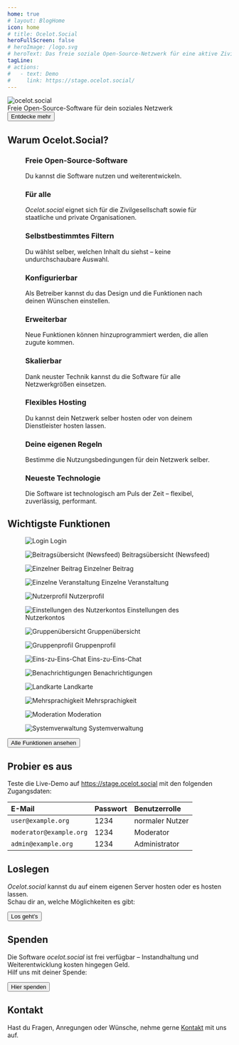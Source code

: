 ```yaml
---
home: true
# layout: BlogHome
icon: home
# title: Ocelot.Social
heroFullScreen: false
# heroImage: /logo.svg
# heroText: Das freie soziale Open-Source-Netzwerk für eine aktive Zivilgesellschaft.
tagLine: 
# actions:
#   - text: Demo
#     link: https://stage.ocelot.social/
---
```


<!-- markdownlint-disable no-inline-html first-line-heading -->
<div class="hero-container">
  <div class="hero-container-inner">
    <div class="hero-container-content">
      <img id="logo" src="/logo.svg" alt="ocelot.social" />
      <div id="slogan-container">
        <span id="slogan-1" class="slogan">Freie Open-Source-Software</span>
        <span id="slogan-2" class="slogan">für dein soziales Netzwerk</span>
      </div>
      <a href="#benefits">
        <Button class="hero-button">
          Entdecke mehr
        </Button>
      </a>
    </div>
  </div>
</div>

<h2 id="benefits" class="large-header">Warum Ocelot.Social?</h2>

<div class="benefits-grid center">
  <figure>
    <HopeIcon icon="fa-solid fa-face-smile" />
    <figcapture>
      <h3>Freie Open-Source-Software</h3>
      Du kannst die Software nutzen und weiterentwickeln.
    </figcapture>
  </figure>
  <figure>
    <HopeIcon icon="fa-solid fa-people-group" />
    <figcapture>
      <h3>Für alle</h3>
      <i>Ocelot.social</i> eignet sich für die Zivilgesellschaft sowie für staatliche und private Organisationen.
    </figcapture>
  </figure>
  <figure>
    <HopeIcon icon="fa-solid fa-filter" />
    <figcapture>
      <h3>Selbstbestimmtes Filtern</h3>
      Du wählst selber, welchen Inhalt du siehst – keine undurchschaubare Auswahl.
    </figcapture>
  </figure>
  <figure>
    <HopeIcon icon="fa-solid fa-gears" />
    <figcapture>
      <h3>Konfigurierbar</h3>
      Als Betreiber kannst du das Design und die Funktionen nach deinen Wünschen einstellen.
    </figcapture>
  </figure>
  <figure>
    <HopeIcon icon="fa-solid fa-code" />
    <figcapture>
      <h3>Erweiterbar</h3>
      Neue Funktionen können hinzuprogrammiert werden, die allen zugute kommen.
    </figcapture>
  </figure>
  <figure>
    <HopeIcon icon="fa-solid fa-up-right-and-down-left-from-center" />
    <figcapture>
      <h3>Skalierbar</h3>
      Dank neuster Technik kannst du die Software für alle Netzwerkgrößen einsetzen.
    </figcapture>
  </figure>
  <figure>
    <HopeIcon icon="home" />
    <figcapture>
      <h3>Flexibles Hosting</h3>
      Du kannst dein Netzwerk selber hosten oder von deinem Dienstleister hosten lassen.
    </figcapture>
  </figure>
  <figure>
    <HopeIcon icon="fa-solid fa-scale-balanced" />
    <figcapture>
      <h3>Deine eigenen Regeln</h3>
      Bestimme die Nutzungsbedingungen für dein Netzwerk selber.
    </figcapture>
  </figure>
  <figure>
    <HopeIcon icon="fa-solid fa-shuttle-space" />
    <figcapture>
      <h3>Neueste Technologie</h3>
      Die Software ist technologisch am Puls der Zeit – flexibel, zuverlässig, performant.
    </figcapture>
  </figure>
</div>

<h2 id="feature-headline" class="large-header">Wichtigste Funktionen</h2>

<div class="image-grid center">
  <figure>
    <img src="./assets/login.png" alt="Login" />
    <figcapture>
      Login
    </figcapture>
  </figure>
  <figure>
    <img src="./assets/newsfeed.png" alt="Beitragsübersicht (Newsfeed)" />
    <figcapture>
      Beitragsübersicht (Newsfeed)
    </figcapture>
  </figure>
  <figure>
    <img src="./assets/single-post.png" alt="Einzelner Beitrag" />
    <figcapture>
      Einzelner Beitrag
    </figcapture>
  </figure>
  <figure>
    <img src="./assets/single-event.png" alt="Einzelne Veranstaltung" />
    <figcapture>
      Einzelne Veranstaltung
    </figcapture>
  </figure>
  <figure>
    <img src="./assets/user-profile.png" alt="Nutzerprofil" />
    <figcapture>
      Nutzerprofil
    </figcapture>
  </figure>
  <figure>
    <img src="./assets/user-settings.png" alt="Einstellungen des Nutzerkontos" />
    <figcapture>
      Einstellungen des Nutzerkontos
    </figcapture>
  </figure>
  <figure>
    <img src="./assets/group-list.png" alt="Gruppenübersicht" />
    <figcapture>
      Gruppenübersicht
    </figcapture>
  </figure>
  <figure>
    <img src="./assets/group-profile.png" alt="Gruppenprofil" />
    <figcapture>
      Gruppenprofil
    </figcapture>
  </figure>
  <figure>
    <img src="./assets/1-to-1-chat.png" alt="Eins-zu-Eins-Chat" />
    <figcapture>
      Eins-zu-Eins-Chat
    </figcapture>
  </figure>
  <figure>
    <img src="./assets/notifications.png" alt="Benachrichtigungen" />
    <figcapture>
      Benachrichtigungen
    </figcapture>
  </figure>
  <figure>
    <img src="./assets/map.png" alt="Landkarte" />
    <figcapture>
      Landkarte
    </figcapture>
  </figure>
  <figure>
    <img src="./assets/language-selection.png" alt="Mehrsprachigkeit" />
    <figcapture>
      Mehrsprachigkeit
    </figcapture>
  </figure>
  <figure>
    <img src="./assets/moderation.png" alt="Moderation" />
    <figcapture>
      Moderation
    </figcapture>
  </figure>
  <figure>
    <img src="./assets/system-administration.png" alt="Systemverwaltung" />
    <figcapture>
      Systemverwaltung
    </figcapture>
  </figure>
</div>

<div class="all-features">
  <a id="hero-button" href="/de/features/">
    <Button>
      Alle Funktionen ansehen
    </Button>
  </a>
</div>

<!-- <h2 id="why-foss" class="large-header">Warum freie Open-Source-Software?</h2>

<div class="benefits-grid center">
  <figure>
    <HopeIcon icon="fa-solid" />
    <figcapture>
      <h3>Frei verfügbar</h3>
      Freie Software ist für jeden Menschen jederzeit zugänglich. Dass Lizenzen ablaufen, gibt es nicht.
    </figcapture>
  </figure>
  <figure>
    <HopeIcon icon="fa-solid" />
    <figcapture>
      <h3>Transparent</h3>
      Bei freier Software ist der Quellcode einsehbar. Jeder Mensch hat so die Möglichkeit nachzusehen, was im Hintergrund eines Programmes passiert.
    </figcapture>
  </figure>
  <figure>
    <HopeIcon icon="fa-solid" />
    <figcapture>
      <h3>Kopierbar</h3>
      Ich kann jederzeit mit allen meinen Kolleginnen und Kollegen zusammenarbeiten. Alle können es jederzeit verwenden, ohne Einschränkungen.
    </figcapture>
  </figure>
  <figure>
    <HopeIcon icon="fa-solid" />
    <figcapture>
      <h3>Veränderbar</h3>
      Jede Person kann etwas zu ihrem Lieblingsprogramm beitragen, jederzeit. Ich kann das Programm so verwenden, wie ich es am liebsten will.
    </figcapture>
  </figure>
</div> -->

<h2 class="large-header">Probier es aus</h2>

<!--
| E-Mail                  | Passwort | Benutzerrolle   |
| :---                    | :---     | :---            |
| `user@example.org`      | 1234     | normaler Nutzer |
| `moderator@example.org` | 1234     | Moderator       |
| `admin@example.org`     | 1234     | Administrator   |
-->

<div class="center">
  <p>
    Teste die Live-Demo auf
    <a href="https://stage.ocelot.social" target="_blank">https://stage.ocelot.social</a>
    mit den folgenden Zugangsdaten:
  </p>

  <table><thead><tr><th style="text-align:left;">E-Mail</th><th style="text-align:left;">Passwort</th><th style="text-align:left;">Benutzerrolle</th></tr></thead><tbody><tr><td style="text-align:left;"><code>user@example.org</code></td><td style="text-align:left;">1234</td><td style="text-align:left;">normaler Nutzer</td></tr><tr><td style="text-align:left;"><code>moderator@example.org</code></td><td style="text-align:left;">1234</td><td style="text-align:left;">Moderator</td></tr><tr><td style="text-align:left;"><code>admin@example.org</code></td><td style="text-align:left;">1234</td><td style="text-align:left;">Administrator</td></tr></tbody></table>
</div>

<h2 class="large-header">Loslegen</h2>

<div class="center">
  <p>
    <i>Ocelot.social</i> kannst du auf einem eigenen Server hosten oder es hosten lassen.<br>
    Schau dir an, welche Möglichkeiten es gibt:
  </p>
  <a id="hero-button" href="/de/get-started/">
    <Button>
      Los geht’s
    </Button>
  </a>
</div>

<!-- ## Testimonials

XXX -->

<h2 class="large-header">Spenden</h2>

<div class="center">
  <p>
    Die Software <i>ocelot.social</i> ist frei verfügbar – Instandhaltung und Weiterentwicklung kosten hingegen Geld.<br>
    Hilf uns mit deiner Spende:
  </p>
  <a href="/de/donate/">
    <Button class="donate-button">
      Hier spenden
    </Button>
  </a>
</div>

<h2 class="large-header">Kontakt</h2>

<div class="center">
  <p>
    Hast du Fragen, Anregungen oder Wünsche, nehme gerne <a href="/de/contact/">Kontakt</a> mit uns auf.
  </p>
</div>
